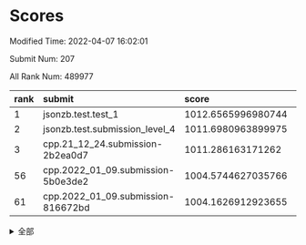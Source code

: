# Scores

Modified Time: 2022-04-07 16:02:01

Submit Num: 207

All Rank Num: 489977

| rank |               submit               |       score        |       sigma        | pk_num |
| :--- | :--------------------------------- | :----------------- | :----------------- | :----- |
| 1    | jsonzb.test.test_1                 | 1012.6565996980744 | 0.79440493627241   | 9471   |
| 2    | jsonzb.test.submission_level_4     | 1011.6980963899975 | 0.7894445376893692 | 9468   |
| 3    | cpp.21_12_24.submission-2b2ea0d7   | 1011.286163171262  | 0.7758635631769663 | 9467   |
| 56   | cpp.2022_01_09.submission-5b0e3de2 | 1004.5744627035766 | 0.731571405668642  | 9470   |
| 61   | cpp.2022_01_09.submission-816672bd | 1004.1626912923655 | 0.7221929754991121 | 9472   |


<details>
<summary>全部</summary>

| rank |                 submit                 |       score        |       sigma        | pk_num |
| :--- | :------------------------------------- | :----------------- | :----------------- | :----- |
| 1    | jsonzb.test.test_1                     | 1012.6565996980744 | 0.79440493627241   | 9471   |
| 2    | jsonzb.test.submission_level_4         | 1011.6980963899975 | 0.7894445376893692 | 9468   |
| 3    | cpp.21_12_24.submission-2b2ea0d7       | 1011.286163171262  | 0.7758635631769663 | 9467   |
| 4    | gobigger.level_3.submission_level_3_41 | 1011.2133122185514 | 0.7756964235848324 | 9470   |
| 5    | gobigger.level_3.submission_level_3_25 | 1011.0155363376665 | 0.782599907772587  | 9468   |
| 6    | gobigger.level_3.submission_level_3_17 | 1011.0149831626486 | 0.767283546297761  | 9467   |
| 7    | gobigger.level_3.submission_level_3_23 | 1010.9639302035044 | 0.7859874460093166 | 9467   |
| 8    | gobigger.level_3.submission_level_3_35 | 1010.8468913524414 | 0.7762866550825258 | 9474   |
| 9    | gobigger.level_3.submission_level_3_45 | 1010.8364850456321 | 0.7612093464045714 | 9467   |
| 10   | gobigger.level_3.submission_level_3_12 | 1010.8134178142313 | 0.7550819692670925 | 9469   |
| 11   | gobigger.level_3.submission_level_3_14 | 1010.8105078828104 | 0.7545907101037233 | 9469   |
| 12   | gobigger.level_3.submission_level_3_8  | 1010.6468368924861 | 0.7555134695501325 | 9469   |
| 13   | gobigger.level_3.submission_level_3_49 | 1010.5797196521328 | 0.775083343740498  | 9466   |
| 14   | gobigger.level_3.submission_level_3_48 | 1010.5531565927929 | 0.7706605555910241 | 9468   |
| 15   | gobigger.level_3.submission_level_3_27 | 1010.4725561010521 | 0.7583368687484647 | 9470   |
| 16   | gobigger.level_3.submission_level_3_36 | 1010.4151250066939 | 0.7773716173702331 | 9465   |
| 17   | gobigger.level_3.submission_level_3_15 | 1010.364088173199  | 0.7745469521800001 | 9468   |
| 18   | gobigger.level_3.submission_level_3_39 | 1010.3549411249979 | 0.7555180603728809 | 9470   |
| 19   | gobigger.level_3.submission_level_3_3  | 1010.3501143314757 | 0.7611773455917122 | 9470   |
| 20   | gobigger.level_3.submission_level_3_30 | 1010.3246858241665 | 0.7556030967374956 | 9469   |
| 21   | gobigger.level_3.submission_level_3_29 | 1010.267284730898  | 0.7554757799736572 | 9459   |
| 22   | gobigger.level_3.submission_level_3_43 | 1010.1952619340618 | 0.7698857251572497 | 9467   |
| 23   | gobigger.level_3.submission_level_3_10 | 1010.1409037171281 | 0.7517721920266449 | 9467   |
| 24   | gobigger.level_3.submission_level_3_18 | 1010.0176257301126 | 0.7575761594175366 | 9468   |
| 25   | gobigger.level_3.submission_level_3_6  | 1010.016533529553  | 0.779998047453528  | 9468   |
| 26   | gobigger.level_3.submission_level_3_40 | 1009.9767382231614 | 0.7425471393492418 | 9469   |
| 27   | gobigger.level_3.submission_level_3_21 | 1009.9275953639685 | 0.7574806461976723 | 9463   |
| 28   | gobigger.level_3.submission_level_3_9  | 1009.896994479734  | 0.7489643360802754 | 9466   |
| 29   | gobigger.level_3.submission_level_3_11 | 1009.8870728789532 | 0.7379321731563135 | 9471   |
| 30   | gobigger.level_3.submission_level_3_32 | 1009.8688543193665 | 0.7587150197667064 | 9469   |
| 31   | gobigger.level_3.submission_level_3_26 | 1009.8673384457247 | 0.7745488980188777 | 9470   |
| 32   | gobigger.level_3.submission_level_3_31 | 1009.8649660781969 | 0.7859475313836739 | 9468   |
| 33   | gobigger.level_3.submission_level_3_4  | 1009.7121561406324 | 0.7403121821735161 | 9467   |
| 34   | gobigger.level_3.submission_level_3_16 | 1009.6757141130344 | 0.7640293283359799 | 9471   |
| 35   | gobigger.level_3.submission_level_3_19 | 1009.6745628471002 | 0.7729653943826109 | 9467   |
| 36   | gobigger.level_3.submission_level_3_37 | 1009.5180912091345 | 0.7640999638698242 | 9467   |
| 37   | gobigger.level_3.submission_level_3_38 | 1009.5018793065232 | 0.7644463151865454 | 9468   |
| 38   | gobigger.level_3.submission_level_3_13 | 1009.4843956040506 | 0.7620200145274678 | 9469   |
| 39   | gobigger.level_3.submission_level_3_7  | 1009.463657123021  | 0.763066041659847  | 9466   |
| 40   | gobigger.level_3.submission_level_3_22 | 1009.4540667502279 | 0.776440381800747  | 9473   |
| 41   | gobigger.level_3.submission_level_3_24 | 1009.418218654258  | 0.7420759149562863 | 9469   |
| 42   | gobigger.level_3.submission_level_3_42 | 1009.3970918126556 | 0.746963598522699  | 9465   |
| 43   | gobigger.level_3.submission_level_3_47 | 1009.282742543692  | 0.7595658698141149 | 9466   |
| 44   | gobigger.level_3.submission_level_3_5  | 1009.1879943775973 | 0.7528503650573957 | 9468   |
| 45   | gobigger.level_3.submission_level_3_0  | 1009.176440981981  | 0.7653880075317926 | 9466   |
| 46   | gobigger.level_3.submission_level_3_44 | 1009.1234201480177 | 0.7655347089586555 | 9468   |
| 47   | gobigger.level_3.submission_level_3_2  | 1008.9873963382524 | 0.738260615648427  | 9469   |
| 48   | gobigger.level_3.submission_level_3_46 | 1008.9549878052387 | 0.7496071329212883 | 9473   |
| 49   | gobigger.level_3.submission_level_3_20 | 1008.9209611811212 | 0.7602614579527629 | 9470   |
| 50   | gobigger.level_3.submission_level_3_33 | 1008.8943545003522 | 0.7297271110616363 | 9469   |
| 51   | gobigger.level_3.submission_level_3_28 | 1008.7707000966506 | 0.7318542478418559 | 9473   |
| 52   | gobigger.level_3.submission_level_3_1  | 1008.5945372748414 | 0.7463480934129546 | 9469   |
| 53   | gobigger.level_3.submission_level_3_34 | 1007.6870567001633 | 0.7366389978614253 | 9462   |
| 54   | gobigger.level_1.submission_level_1_45 | 1005.246366201653  | 0.7321128023631187 | 9469   |
| 55   | gobigger.level_1.submission_level_1_10 | 1004.5746153653846 | 0.7071069759879558 | 9469   |
| 56   | cpp.2022_01_09.submission-5b0e3de2     | 1004.5744627035766 | 0.731571405668642  | 9470   |
| 57   | gobigger.level_1.submission_level_1_25 | 1004.3638567708236 | 0.7063801685826554 | 9468   |
| 58   | gobigger.level_1.submission_level_1_16 | 1004.2673259137061 | 0.7102422122015541 | 9471   |
| 59   | gobigger.level_1.submission_level_1_6  | 1004.2563374881113 | 0.7174509702153413 | 9469   |
| 60   | gobigger.level_1.submission_level_1_17 | 1004.1834462449143 | 0.7156651013051576 | 9468   |
| 61   | cpp.2022_01_09.submission-816672bd     | 1004.1626912923655 | 0.7221929754991121 | 9472   |
| 62   | gobigger.level_1.submission_level_1_38 | 1004.1385263690214 | 0.7090888678000923 | 9466   |
| 63   | gobigger.level_1.submission_level_1_27 | 1004.071849672767  | 0.730602712051914  | 9470   |
| 64   | gobigger.level_1.submission_level_1_29 | 1004.0261696031056 | 0.710074480425014  | 9471   |
| 65   | gobigger.level_1.submission_level_1_35 | 1003.92894173921   | 0.7029385811268272 | 9471   |
| 66   | gobigger.level_1.submission_level_1_48 | 1003.8331104681737 | 0.723095398189451  | 9469   |
| 67   | gobigger.level_1.submission_level_1_43 | 1003.7422715458724 | 0.7048705110183584 | 9474   |
| 68   | gobigger.level_1.submission_level_1_28 | 1003.6482256106578 | 0.7166030712351835 | 9470   |
| 69   | gobigger.level_1.submission_level_1_23 | 1003.6034015196725 | 0.7310868789585009 | 9469   |
| 70   | gobigger.level_1.submission_level_1_30 | 1003.5188667110483 | 0.7190800184787083 | 9463   |
| 71   | gobigger.level_1.submission_level_1_15 | 1003.4826780476661 | 0.7074550725809058 | 9474   |
| 72   | gobigger.level_1.submission_level_1_37 | 1003.4440282759623 | 0.7094205769413545 | 9462   |
| 73   | gobigger.level_1.submission_level_1_36 | 1003.4105948150151 | 0.7056776795422469 | 9471   |
| 74   | gobigger.level_1.submission_level_1_26 | 1003.3953561899609 | 0.7245946081580441 | 9463   |
| 75   | gobigger.level_1.submission_level_1_18 | 1003.3809513531352 | 0.7190798270911666 | 9473   |
| 76   | gobigger.level_1.submission_level_1_7  | 1003.3662452837352 | 0.7136098598489726 | 9465   |
| 77   | gobigger.level_1.submission_level_1_14 | 1003.2783494981329 | 0.7224251504203432 | 9469   |
| 78   | gobigger.level_1.submission_level_1_49 | 1003.2191263436395 | 0.7167976889761037 | 9468   |
| 79   | gobigger.level_1.submission_level_1_33 | 1003.2128470323729 | 0.7231931035210459 | 9476   |
| 80   | gobigger.level_1.submission_level_1_1  | 1003.1940418284171 | 0.7215678046758892 | 9469   |
| 81   | gobigger.level_1.submission_level_1_2  | 1003.1642779344477 | 0.7010065205600109 | 9466   |
| 82   | gobigger.level_1.submission_level_1_9  | 1003.1305988259481 | 0.7150572924445429 | 9474   |
| 83   | gobigger.level_1.submission_level_1_42 | 1003.0712499058346 | 0.7201413842511513 | 9466   |
| 84   | gobigger.level_1.submission_level_1_19 | 1002.9739655300522 | 0.7103735735399107 | 9470   |
| 85   | gobigger.level_1.submission_level_1_20 | 1002.9373978733692 | 0.7014513563877647 | 9466   |
| 86   | gobigger.level_1.submission_level_1_13 | 1002.834943399012  | 0.7186195527220799 | 9471   |
| 87   | gobigger.level_1.submission_level_1_11 | 1002.7896624795875 | 0.7000777217763859 | 9466   |
| 88   | gobigger.level_1.submission_level_1_47 | 1002.657170563672  | 0.7094667262556147 | 9461   |
| 89   | gobigger.level_1.submission_level_1_31 | 1002.6469806038257 | 0.7067908578504828 | 9469   |
| 90   | gobigger.level_1.submission_level_1_5  | 1002.64081072919   | 0.7117900409072222 | 9469   |
| 91   | gobigger.level_1.submission_level_1_40 | 1002.5958407559065 | 0.7173722847137949 | 9462   |
| 92   | gobigger.level_1.submission_level_1_22 | 1002.5666389608872 | 0.7097532798080969 | 9468   |
| 93   | gobigger.level_1.submission_level_1_8  | 1002.5618769891782 | 0.7145204091086612 | 9462   |
| 94   | gobigger.level_1.submission_level_1_44 | 1002.5515057405606 | 0.711232519766803  | 9471   |
| 95   | gobigger.level_1.submission_level_1_12 | 1002.5442647290971 | 0.7245725436232255 | 9462   |
| 96   | gobigger.level_1.submission_level_1_0  | 1002.5422550125721 | 0.7049007419522634 | 9470   |
| 97   | gobigger.level_1.submission_level_1_3  | 1002.5338316147089 | 0.7077184604657085 | 9472   |
| 98   | gobigger.level_1.submission_level_1_39 | 1002.5204944615689 | 0.7142102081914156 | 9464   |
| 99   | gobigger.level_1.submission_level_1_41 | 1002.4993611628295 | 0.7130123827585437 | 9470   |
| 100  | gobigger.level_1.submission_level_1_4  | 1002.4769121438932 | 0.7153159536111652 | 9467   |
| 101  | gobigger.level_1.submission_level_1_34 | 1002.4518433162533 | 0.713475535409723  | 9468   |
| 102  | gobigger.level_1.submission_level_1_46 | 1002.4049954410091 | 0.7225418203496476 | 9468   |
| 103  | gobigger.level_1.submission_level_1_24 | 1002.3836684287239 | 0.7050348218097606 | 9469   |
| 104  | gobigger.level_1.submission_level_1_32 | 1002.256070640989  | 0.7130643918151546 | 9463   |
| 105  | gobigger.level_1.submission_level_1_21 | 1002.1479137132603 | 0.7112788193692118 | 9471   |
| 106  | gobigger.random.submission_random_8    | 997.5711575846237  | 0.7114248924709067 | 9471   |
| 107  | gobigger.random.submission_random_20   | 997.513290507918   | 0.7061036116986814 | 9471   |
| 108  | gobigger.random.submission_random_18   | 997.3379608795109  | 0.712307950636623  | 9470   |
| 109  | gobigger.random.submission_random_14   | 996.997541627454   | 0.701837997153337  | 9470   |
| 110  | gobigger.random.submission_random_22   | 996.9803421954142  | 0.7083527881686287 | 9467   |
| 111  | gobigger.random.submission_random_21   | 996.9506872464265  | 0.7043207843258528 | 9467   |
| 112  | gobigger.random.submission_random_33   | 996.932819446728   | 0.7072093758794764 | 9472   |
| 113  | gobigger.random.submission_random_43   | 996.9311946245575  | 0.7121654917553061 | 9470   |
| 114  | gobigger.random.submission_random_17   | 996.8840993064638  | 0.7124152872595825 | 9470   |
| 115  | gobigger.random.submission_random_25   | 996.8538826135352  | 0.7120508473447702 | 9466   |
| 116  | gobigger.random.submission_random_23   | 996.7752222295345  | 0.6950702112253518 | 9466   |
| 117  | gobigger.random.submission_random_39   | 996.7727654203637  | 0.7142610418511034 | 9467   |
| 118  | gobigger.random.submission_random_4    | 996.7711090898536  | 0.7091150448869964 | 9470   |
| 119  | gobigger.random.submission_random_27   | 996.7361436879086  | 0.7078616610909453 | 9471   |
| 120  | gobigger.random.submission_random_35   | 996.7197680157426  | 0.7121817163934789 | 9468   |
| 121  | gobigger.random.submission_random_16   | 996.6042336704585  | 0.7072805676306295 | 9465   |
| 122  | gobigger.random.submission_random_3    | 996.59189107894    | 0.7000095225431081 | 9466   |
| 123  | gobigger.random.submission_random_2    | 996.5772838379354  | 0.6988896684686279 | 9473   |
| 124  | gobigger.random.submission_random_49   | 996.4437964018218  | 0.710802257524668  | 9468   |
| 125  | gobigger.random.submission_random_12   | 996.4287409424184  | 0.7121904096205203 | 9469   |
| 126  | gobigger.random.submission_random_29   | 996.285866085922   | 0.7093533494102655 | 9470   |
| 127  | gobigger.random.submission_random_9    | 996.2829070707911  | 0.710561336928931  | 9467   |
| 128  | gobigger.random.submission_random_37   | 996.2267696527585  | 0.7141913750160248 | 9471   |
| 129  | gobigger.random.submission_random_32   | 996.1967268792549  | 0.7138698797730909 | 9466   |
| 130  | gobigger.random.submission_random_7    | 996.1808107401988  | 0.7121861270636761 | 9467   |
| 131  | gobigger.random.submission_random_0    | 996.0926350513998  | 0.7067479884378487 | 9472   |
| 132  | gobigger.random.submission_random_28   | 995.9871513866236  | 0.7133066760664093 | 9469   |
| 133  | gobigger.random.submission_random_6    | 995.9729294183946  | 0.6976351239626434 | 9467   |
| 134  | gobigger.random.submission_random_36   | 995.9540924511053  | 0.7095316792379615 | 9473   |
| 135  | gobigger.random.submission_random_48   | 995.9445743397966  | 0.7162587787137563 | 9469   |
| 136  | gobigger.random.submission_random_38   | 995.937422624076   | 0.7146011824110865 | 9472   |
| 137  | gobigger.random.submission_random_45   | 995.8911976796351  | 0.7198943702900129 | 9466   |
| 138  | gobigger.random.submission_random_40   | 995.8680969397443  | 0.7134253703841016 | 9469   |
| 139  | gobigger.random.submission_random_44   | 995.8112553847075  | 0.7121401137807695 | 9466   |
| 140  | gobigger.random.submission_random_5    | 995.8042093325364  | 0.7243666245432155 | 9471   |
| 141  | gobigger.random.submission_random_26   | 995.8035786165976  | 0.7099100762644173 | 9467   |
| 142  | gobigger.random.submission_random_15   | 995.8026059917365  | 0.7058380941942909 | 9469   |
| 143  | gobigger.random.submission_random_30   | 995.7779019326501  | 0.7194297833282056 | 9466   |
| 144  | gobigger.random.submission_random_10   | 995.7548139328953  | 0.7164732759551736 | 9470   |
| 145  | gobigger.random.submission_random_46   | 995.715110744003   | 0.7157794199733492 | 9462   |
| 146  | gobigger.random.submission_random_24   | 995.6475035359509  | 0.7197929144228147 | 9468   |
| 147  | gobigger.random.submission_random_42   | 995.6278410560486  | 0.7200846128832773 | 9461   |
| 148  | gobigger.random.submission_random_11   | 995.5740239889469  | 0.7031458375365565 | 9465   |
| 149  | gobigger.random.submission_random_47   | 995.4315002738115  | 0.7061208331887056 | 9466   |
| 150  | gobigger.random.submission_random_13   | 995.3876308254678  | 0.7258035737073825 | 9469   |
| 151  | gobigger.random.submission_random_41   | 995.3319107642815  | 0.7011796850538466 | 9471   |
| 152  | gobigger.random.submission_random_1    | 995.2656710013965  | 0.7041788640868037 | 9468   |
| 153  | gobigger.random.submission_random_34   | 995.1040564537204  | 0.7208077776841868 | 9471   |
| 154  | gobigger.random.submission_random_31   | 995.0403308786647  | 0.6988547083294216 | 9468   |
| 155  | gobigger.random.submission_random_19   | 994.4373365533406  | 0.7124739282813186 | 9470   |
| 156  | gobigger.level_2.submission_level_2_40 | 994.3425224719506  | 0.7325199633941423 | 9467   |
| 157  | gobigger.level_2.submission_level_2_11 | 993.8763482339577  | 0.7563264951052862 | 9467   |
| 158  | gobigger.level_2.submission_level_2_22 | 993.7061691526861  | 0.7372537858244377 | 9466   |
| 159  | gobigger.level_2.submission_level_2_13 | 993.6592914862916  | 0.743261511101083  | 9468   |
| 160  | gobigger.level_2.submission_level_2_9  | 993.622569213159   | 0.7388789429859115 | 9466   |
| 161  | gobigger.level_2.submission_level_2_39 | 993.5734521020544  | 0.7229662997340114 | 9461   |
| 162  | gobigger.level_2.submission_level_2_25 | 993.3450016685096  | 0.757661466125302  | 9467   |
| 163  | gobigger.level_2.submission_level_2_24 | 993.2843128979754  | 0.7381422416658638 | 9468   |
| 164  | gobigger.level_2.submission_level_2_1  | 993.2392525057758  | 0.7326589321167759 | 9465   |
| 165  | gobigger.level_2.submission_level_2_16 | 993.0765527112992  | 0.7472124848333411 | 9466   |
| 166  | gobigger.level_2.submission_level_2_44 | 993.0271657752932  | 0.7340362562216536 | 9471   |
| 167  | gobigger.level_2.submission_level_2_31 | 992.9169900660837  | 0.7390215183598272 | 9468   |
| 168  | gobigger.level_2.submission_level_2_33 | 992.8877433200984  | 0.7272425066086358 | 9468   |
| 169  | gobigger.level_2.submission_level_2_23 | 992.8560343296267  | 0.746499933814719  | 9470   |
| 170  | gobigger.level_2.submission_level_2_42 | 992.7016803595898  | 0.7352086678334079 | 9468   |
| 171  | gobigger.level_2.submission_level_2_34 | 992.6511356494353  | 0.7460889643602354 | 9469   |
| 172  | gobigger.level_2.submission_level_2_5  | 992.5477047020051  | 0.7500340482380454 | 9468   |
| 173  | gobigger.level_2.submission_level_2_12 | 992.5219688609706  | 0.7384631409082167 | 9467   |
| 174  | gobigger.level_2.submission_level_2_49 | 992.5137250860996  | 0.7402141187508829 | 9466   |
| 175  | gobigger.level_2.submission_level_2_15 | 992.4356741043421  | 0.7457427767983495 | 9468   |
| 176  | gobigger.level_2.submission_level_2_27 | 992.3435524666785  | 0.7603649180160168 | 9472   |
| 177  | gobigger.level_2.submission_level_2_30 | 992.3226009503434  | 0.7413173609087791 | 9467   |
| 178  | gobigger.level_2.submission_level_2_47 | 992.2946497395083  | 0.7587325934896425 | 9467   |
| 179  | gobigger.level_2.submission_level_2_14 | 992.2932206387135  | 0.7795805308577621 | 9472   |
| 180  | gobigger.level_2.submission_level_2_45 | 992.2702947430655  | 0.7172633191071399 | 9472   |
| 181  | gobigger.level_2.submission_level_2_46 | 992.2402882314179  | 0.7494457383725854 | 9469   |
| 182  | gobigger.level_2.submission_level_2_28 | 992.1498494282582  | 0.7482356167800999 | 9473   |
| 183  | gobigger.level_2.submission_level_2_3  | 992.1412199370305  | 0.7637984747838679 | 9466   |
| 184  | gobigger.level_2.submission_level_2_4  | 992.1246283187716  | 0.7472128277846756 | 9467   |
| 185  | gobigger.level_2.submission_level_2_20 | 992.117275791891   | 0.7549983577231825 | 9469   |
| 186  | gobigger.level_2.submission_level_2_35 | 992.0822531333109  | 0.7387050712906734 | 9473   |
| 187  | gobigger.level_2.submission_level_2_18 | 992.047860609246   | 0.7312133760977388 | 9474   |
| 188  | gobigger.level_2.submission_level_2_2  | 992.0389498112902  | 0.7556156108654716 | 9468   |
| 189  | gobigger.level_2.submission_level_2_26 | 992.0184574569943  | 0.7440800334938132 | 9471   |
| 190  | gobigger.level_2.submission_level_2_21 | 991.9980728659503  | 0.7376597471541357 | 9465   |
| 191  | gobigger.level_2.submission_level_2_29 | 991.9198654701947  | 0.740535775469878  | 9467   |
| 192  | gobigger.level_2.submission_level_2_43 | 991.900656457706   | 0.7499566845941203 | 9469   |
| 193  | gobigger.level_2.submission_level_2_38 | 991.7330395245166  | 0.7609068886443058 | 9469   |
| 194  | gobigger.level_2.submission_level_2_7  | 991.5680159237212  | 0.7534428480460874 | 9466   |
| 195  | gobigger.level_2.submission_level_2_10 | 991.541894281384   | 0.7565016692430871 | 9465   |
| 196  | gobigger.level_2.submission_level_2_19 | 991.4105121442786  | 0.7557033639656345 | 9466   |
| 197  | gobigger.level_2.submission_level_2_48 | 991.2707211776819  | 0.7698270215400476 | 9466   |
| 198  | gobigger.level_2.submission_level_2_17 | 991.1107950319629  | 0.7563390994780842 | 9469   |
| 199  | gobigger.level_2.submission_level_2_37 | 990.9713111348794  | 0.7538665527232342 | 9465   |
| 200  | gobigger.level_2.submission_level_2_36 | 990.8987871832541  | 0.7449792198590708 | 9466   |
| 201  | gobigger.level_2.submission_level_2_8  | 990.8664761198416  | 0.7677553004629656 | 9464   |
| 202  | gobigger.level_2.submission_level_2_32 | 990.8387646395482  | 0.7497925679300947 | 9470   |
| 203  | gobigger.level_2.submission_level_2_0  | 990.8252871513289  | 0.7521388929377957 | 9470   |
| 204  | gobigger.level_2.submission_level_2_6  | 990.4023127820872  | 0.7588134739076232 | 9465   |
| 205  | gobigger.level_2.submission_level_2_41 | 989.6141052918292  | 0.7595474323699521 | 9461   |
| 206  | gobigger.none.submission_none_0        | 978.4461896029441  | 1.292247441853893  | 9466   |
| 207  | gobigger.none.submission_none_1        | 975.6895308696371  | 1.5456001300873603 | 9469   |

</details>